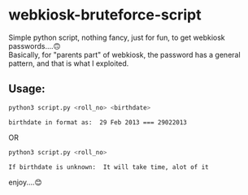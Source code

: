# webkiosk-bruteforce-script
Simple python script, nothing fancy, just for fun, to get webkiosk passwords....🙃\
Basically, for "parents part" of webkiosk, the password has a general pattern, and that is what I exploited.
## Usage:
```bash
python3 script.py <roll_no> <birthdate>
```
`birthdate in format as:  29 Feb 2013 === 29022013`

OR
```bash
python3 script.py <roll_no>
```
`If birthdate is unknown:  It will take time, alot of it`

enjoy....😊
